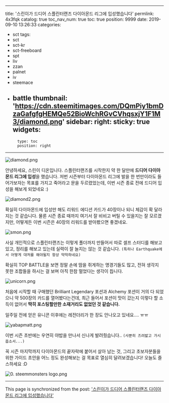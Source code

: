 
---
title: '스린이가 드디어 스플린터랜즈 다이아몬드 리그에 입성했습니다'
permlink: 4x3fqk
catalog: true
toc_nav_num: true
toc: true
position: 9999
date: 2019-09-10 13:26:33
categories:
- sct
tags:
- sct
- sct-kr
- sct-freeboard
- spt
- liv
- zzan
- palnet
- iv
- steemace
- battle
thumbnail: 'https://cdn.steemitimages.com/DQmPiy1bmDzaGafgfgHEMQe52BioWchRGvCVhqsxjY1F1M3/diamond.png'
sidebar:
    right:
        sticky: true
widgets:
    -
        type: toc
        position: right
---


![diamond.png](https://cdn.steemitimages.com/DQmPiy1bmDzaGafgfgHEMQe52BioWchRGvCVhqsxjY1F1M3/diamond.png)

안녕하세요, 스린이 디온입니다. 스플린터랜즈를 시작한지 약 한 달만에 **드디어 다이아몬드 리그에 입성**을 했습니다. 저번 시즌부터 다이아몬드 리그에 발을 한 번만이라도 들어가보자는 목표를 가지고 죽어라고 문을 두르렸었는데, 이번 시즌 종료 전에 드디어 입성을 해보게 되었네요 :)

![diamond2.png](https://cdn.steemitimages.com/DQma3HzoQd183Fep5RV5BN76ijLokLzoNk8dRTLE96ZZSvp/diamond2.png)

확실히 다이아몬드에 입성만 해도 리워드 에디션 카드가 40장이나 되니 체감이 확 달라지는 것 같습니다. 물론 시즌 종료 때까지 여기서 잘 비비고 버틸 수 있을지는 잘 모르겠지만, 어떻게든 이번 시즌은 40장의 리워드를 받아봤으면 좋겠네요.

![smon.png](https://cdn.steemitimages.com/DQmQ514EMjjmD9kjvQ57JUqqCixugDwZLTRS47KYFHL8Fzs/smon.png)

사실 개인적으로 스플린터랜즈는 이렇게 폴더까지 만들어서 따로 셀프 스터디를 해보고 있고, 정리를 해보고 있는데 실력이 잘 늘지는 않는 것 같습니다. `(특히나 Earthquake에서 어떻게 대처를 해야될지 항상 막막하네요)` 

확실히 TOP BATTLE을 보면 정말 손에 땀을 쥐게하는 명경기들도 많고, 전혀 생각지 못한 조합들을 하시는 걸 보며 아직 한참 멀었다는 생각이 듭니다. 

![unicorn.png](https://cdn.steemitimages.com/DQmVUd8aFs8gHW6uEK2u7N86tA8YcscyL3izFsNAHeaCSoh/unicorn.png)

처음에 시작할 때 구매했던 Brilliant Legendary 포션과 Alchemy 포션이 거의 다 되었으니 약 500장의 카드를 열어봤다는건데, 최근 들어서 포션이 맛이 갔는지 이렇다 할 소득이 없어서 **딱히 포스팅할만한 소재거리도 없었던 것 같습니다.**

일주일 전에 얻은 유니콘 이후에는 레전더리가 한 장도 안나오고 있네요.... ㅠㅠ

![yabapmatt.png](https://cdn.steemitimages.com/DQmSbkSutsSeunjvXVHWt68Z2rZA56nbtdLd9kDbNqpBEvT/yabapmatt.png)

이번 시즌 초반에는 우연히 야밥을 만나서 신나게 발려줬습니다.. `(사뿐히 즈려밟고 가시옵소서...)`

꼭 시즌 마지막까지 다이아몬드의 끝자락에 붙어서 살아 남는 것, 그리고 초보자분들을 위한 가이드 초안을 어느 정도 완성해보는 걸 목표로 열심히 달려보겠습니다! 오늘도 즐스하세요 :D

![0. steemmonsters logo.png](https://cdn.steemitimages.com/DQmWmBcYDkgDA4GxT2vZorEFeYAP8hSw6EMmf1UxipYFvUu/0.%20steemmonsters%20logo.png)

- - -

This page is synchronized from the post: ['스린이가 드디어 스플린터랜즈 다이아몬드 리그에 입성했습니다'](https://steemit.com/@donekim/4x3fqk)
